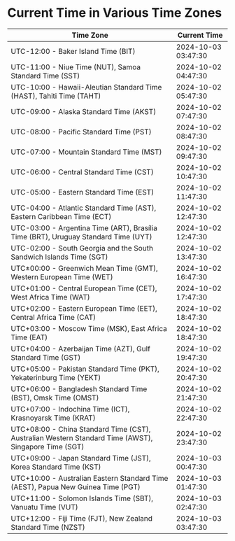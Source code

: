 # Current Time in Various Time Zones

| Time Zone | Current Time |
|-----------|--------------|
| UTC-12:00 - Baker Island Time (BIT) | 2024-10-03 03:47:30 |
| UTC-11:00 - Niue Time (NUT), Samoa Standard Time (SST) | 2024-10-02 04:47:30 |
| UTC-10:00 - Hawaii-Aleutian Standard Time (HAST), Tahiti Time (TAHT) | 2024-10-02 05:47:30 |
| UTC-09:00 - Alaska Standard Time (AKST) | 2024-10-02 07:47:30 |
| UTC-08:00 - Pacific Standard Time (PST) | 2024-10-02 08:47:30 |
| UTC-07:00 - Mountain Standard Time (MST) | 2024-10-02 09:47:30 |
| UTC-06:00 - Central Standard Time (CST) | 2024-10-02 10:47:30 |
| UTC-05:00 - Eastern Standard Time (EST) | 2024-10-02 11:47:30 |
| UTC-04:00 - Atlantic Standard Time (AST), Eastern Caribbean Time (ECT) | 2024-10-02 12:47:30 |
| UTC-03:00 - Argentina Time (ART), Brasília Time (BRT), Uruguay Standard Time (UYT) | 2024-10-02 12:47:30 |
| UTC-02:00 - South Georgia and the South Sandwich Islands Time (SGT) | 2024-10-02 13:47:30 |
| UTC±00:00 - Greenwich Mean Time (GMT), Western European Time (WET) | 2024-10-02 16:47:30 |
| UTC+01:00 - Central European Time (CET), West Africa Time (WAT) | 2024-10-02 17:47:30 |
| UTC+02:00 - Eastern European Time (EET), Central Africa Time (CAT) | 2024-10-02 18:47:30 |
| UTC+03:00 - Moscow Time (MSK), East Africa Time (EAT) | 2024-10-02 18:47:30 |
| UTC+04:00 - Azerbaijan Time (AZT), Gulf Standard Time (GST) | 2024-10-02 19:47:30 |
| UTC+05:00 - Pakistan Standard Time (PKT), Yekaterinburg Time (YEKT) | 2024-10-02 20:47:30 |
| UTC+06:00 - Bangladesh Standard Time (BST), Omsk Time (OMST) | 2024-10-02 21:47:30 |
| UTC+07:00 - Indochina Time (ICT), Krasnoyarsk Time (KRAT) | 2024-10-02 22:47:30 |
| UTC+08:00 - China Standard Time (CST), Australian Western Standard Time (AWST), Singapore Time (SGT) | 2024-10-02 23:47:30 |
| UTC+09:00 - Japan Standard Time (JST), Korea Standard Time (KST) | 2024-10-03 00:47:30 |
| UTC+10:00 - Australian Eastern Standard Time (AEST), Papua New Guinea Time (PGT) | 2024-10-03 01:47:30 |
| UTC+11:00 - Solomon Islands Time (SBT), Vanuatu Time (VUT) | 2024-10-03 02:47:30 |
| UTC+12:00 - Fiji Time (FJT), New Zealand Standard Time (NZST) | 2024-10-03 03:47:30 |
